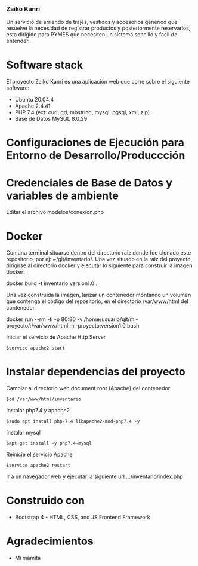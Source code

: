 ### Zaiko Kanri

Un servicio de arriendo de trajes, vestidos y accesorios generico que resuelve la necesidad de registrar productos y posteriormente reservarlos, esta dirigido para PYMES que necesiten un sistema sencillo y facil de entender.

# Software stack
El proyecto Zaiko Kanri es una aplicación web que corre sobre el siguiente software:

- Ubuntu 20.04.4
- Apache 2.4.41
- PHP 7.4 (ext: curl, gd, mbstring, mysql, pgsql, xml, zip)
- Base de Datos MySQL 8.0.29

# Configuraciones de Ejecución para Entorno de Desarrollo/Produccción


# Credenciales de Base de Datos y variables de ambiente

Editar el archivo modelos/conexion.php

# Docker

Con una terminal situarse dentro del directorio raiz donde fue clonado este repositorio, por ej: ~/git/inventario/.
Una vez situado en la raiz del proyecto, dirigirse al directorio docker y ejecutar lo siguiente para construir la imagen docker:

docker build -t inventario:version1.0 .

Una vez construida la imagen, lanzar un contenedor montando un volumen que contenga el código del repositorio, en el directorio /var/www/html del contenedor.

docker run --rm -ti -p 80:80 -v /home/usuario/git/mi-proyecto/:/var/www/html mi-proyecto:version1.0 bash

Iniciar el servicio de Apache Http Server

`$service apache2 start`

# Instalar dependencias del proyecto
Cambiar al directorio web document root (Apache) del contenedor:

`$cd /var/www/html/inventario`

Instalar php7.4 y apache2

`$sudo apt install php-7.4 libapache2-mod-php7.4 -y`

Instalar mysql

`$apt-get install -y php7.4-mysql`

Reinicie el servicio Apache

`$service apache2 restart`

Ir a un navegador web y ejecutar la siguiente url .../inventario/index.php

# Construido con

- Bootstrap 4 - HTML, CSS, and JS Frontend Framework

# Agradecimientos

- Mi mamita
